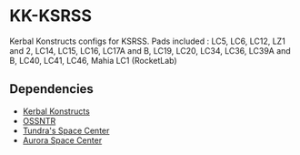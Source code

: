 # KK-KSRSS
Kerbal Konstructs configs for KSRSS.
Pads included : LC5, LC6, LC12, LZ1 and 2, LC14, LC15, LC16, LC17A and B, LC19, LC20, LC34, LC36, LC39A and B, LC40, LC41, LC46, Mahia LC1 (RocketLab)

## Dependencies
- [Kerbal Konstructs](https://forum.kerbalspaceprogram.com/index.php?/topic/151818-181-kerbal-konstructs-18115-15dec2019/)
- [OSSNTR](https://spacedock.info/mod/2061/Omega%27s%20Stockalike%20Structures:%20No%20Textures%20Required)
- [Tundra's Space Center](https://forum.kerbalspaceprogram.com/index.php?/topic/174368-18x-tundras-space-center-v20-december-18th-stockalike-ksc-launchpads/)
- [Aurora Space Center](https://forum.kerbalspaceprogram.com/index.php?/topic/191996-18x-19x-aurora-space-center-v10-groundbreaking/)